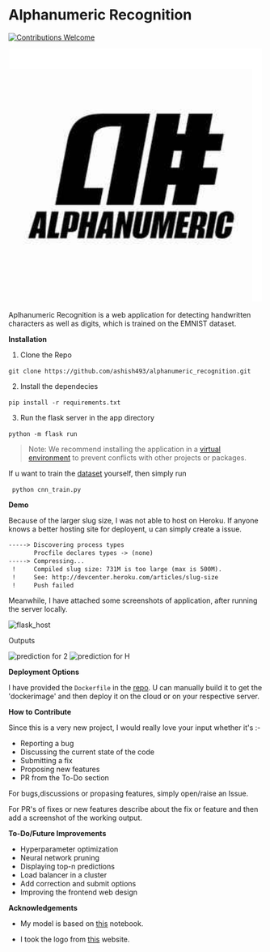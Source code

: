# Alphanumeric Recognition

[![Contributions Welcome](https://img.shields.io/badge/contributions-welcome-brightgreen.svg?style=flat)](https://github.com/ashish493/alphanumeric_recognition/issues)
   
<p align="center">
    <img width="500" height="auto" src="images/logo.jpg" alt="Alphanumeric Logo" />
</p>
   
Aplhanumeric Recognition is a web application for detecting handwritten characters as well as digits, which is trained on the EMNIST dataset. 

**Installation**

1. Clone the Repo

  ```git clone https://github.com/ashish493/alphanumeric_recognition.git```

2. Install the dependecies

  ```pip install -r requirements.txt```

3. Run the flask server in the app directory

  ```python -m flask run```

> Note: We recommend installing the application in a [virtual environment](https://packaging.python.org/guides/installing-using-pip-and-virtual-environments/#installing-virtualenv) to prevent conflicts with other projects or packages.

If u want to train the [dataset](https://www.nist.gov/itl/products-and-services/emnist-dataset) yourself, then simply run

  ``` python cnn_train.py```

**Demo**

Because of the larger slug size, I was not able to host on Heroku. If anyone knows a better hosting site for deployent, u can simply create a issue.

```
-----> Discovering process types
       Procfile declares types -> (none)
-----> Compressing...
 !     Compiled slug size: 731M is too large (max is 500M).
 !     See: http://devcenter.heroku.com/articles/slug-size
 !     Push failed
```
Meanwhile, I have attached some screenshots of application, after running the server locally.

![flask_host](images/localhost.png)

Outputs

![prediction for 2](images/predict_2.png)
![prediction for H](images/predict_h.png)

**Deployment Options**

I have provided the ```Dockerfile``` in the [repo](https://github.com/ashish493/alphanumeric_recognition/blob/master/Dockerfile). U can manually build it to get the 'dockerimage' and then deploy it on the cloud or on your respective server. 

**How to Contribute**

Since this is a very new project, I would really love your input whether it's :- 
- Reporting a bug
- Discussing the current state of the code
- Submitting a fix
- Proposing new features
- PR from the To-Do section 

For bugs,discussions or propasing features, simply open/raise an Issue. 

For PR's of fixes or new features describe about the fix or feature and then add a screenshot of the working output. 

**To-Do/Future Improvements**
- Hyperparameter optimization 
- Neural network pruning 
- Displaying top-n predictions 
- Load balancer in a cluster 
- Add correction and submit options 
- Improving the frontend web design



**Acknowledgements**

- My model is based on [this](https://github.com/Giffy/AI_EMNIST-character-recognition/blob/master/EMNIST_byClass_GPU_.ipynb) notebook.

- I took the logo from [this](https://omar-quiambao.squarespace.com/identity/fkjm6v8od4iekqn9hajd07vxtxuzwp) website.

